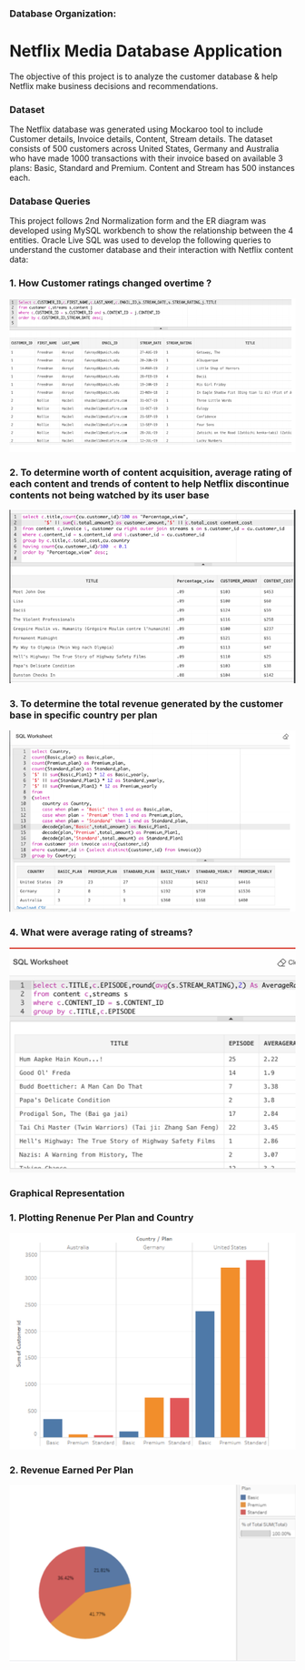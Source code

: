 ### Database Organization:
# Netflix Media Database Application 
The objective of this project is to analyze the customer database & help Netflix make business decisions and recommendations.

### Dataset

The Netflix database was generated using Mockaroo tool to include Customer details, Invoice details, Content, Stream details. The dataset consists of 500 customers across United States, Germany and Australia who have made 1000 transactions with their invoice based on available 3 plans: Basic, Standard and Premium. Content and Stream has 500 instances each.

### Database Queries

This project follows 2nd Normalization form and the ER diagram was developed using MySQL workbench to show the relationship between the 4 entities. Oracle Live SQL was used to develop the following queries to understand the customer database and their interaction with Netflix content data:

### 1. How Customer ratings changed overtime ? 

![Customer rating](https://github.com/Ashleshk/graduate-Database-Organization/blob/main/Queries_and_Graphs/how_customer_ratings_change_overtime.png)


### 2. To determine worth of content acquisition, average rating of each content and trends of content to help Netflix discontinue contents not being watched by its user base

![Content Acquistion](https://github.com/Ashleshk/graduate-Database-Organization/blob/main/Queries_and_Graphs/content_acquisition.png)


### 3. To determine the total revenue generated by the customer base in specific country per plan

![revenue generated by country/plan](https://github.com/Ashleshk/graduate-Database-Organization/blob/main/Queries_and_Graphs/revenue_generated.png)

### 4. What were average rating of streams? 

![average rating](https://github.com/Ashleshk/graduate-Database-Organization/blob/main/Queries_and_Graphs/Average_rating_of_streams.png)


### Graphical Representation

### 1. Plotting Renenue Per Plan and Country

![Renenue Per Plan and Country](https://github.com/Ashleshk/graduate-Database-Organization/blob/main/Queries_and_Graphs/revenue_per_plan_and_country.png)

### 2. Revenue Earned Per Plan 

![revenue per plan](https://github.com/Ashleshk/graduate-Database-Organization/blob/main/Queries_and_Graphs/Revenue_per_plan.png)